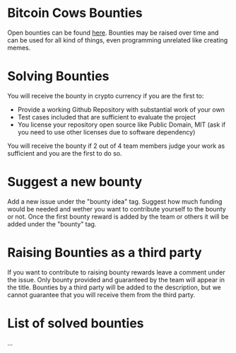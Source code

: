 # Bitcoin Cows Bounties

Open bounties can be found [here](https://github.com/bitcoincows/bounties/issues). Bounties may be raised over time and can be used for all kind of things, even programming unrelated like creating memes.

# Solving Bounties
You will receive the bounty in crypto currency if you are the first to:
- Provide a working Github Repository with substantial work of your own
- Test cases included that are sufficient to evaluate the project
- You license your repository open source like Public Domain, MIT (ask if you need to use other licenses due to software dependency)

You will receive the bounty if 2 out of 4 team members judge your work as sufficient and you are the first to do so.

# Suggest a new bounty
Add a new issue under the "bounty idea" tag. Suggest how much funding would be needed and wether you want to contribute yourself to the bounty or not. Once the first bounty reward is added by the team or others it will be added under the "bounty" tag.

# Raising Bounties as a third party
If you want to contribute to raising bounty rewards leave a comment under the issue. Only bounty provided and guaranteed by the team will appear in the title. Bounties by a third party will be added to the description, but we cannot guarantee that you will receive them from the third party.

# List of solved bounties
...
